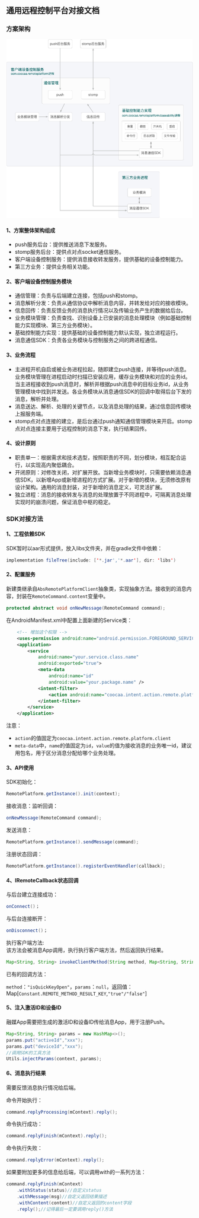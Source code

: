 ## 通用远程控制平台对接文档

### 方案架构
![](structure.jpg)

#### 1、方案整体架构组成

+ push服务后台：提供推送消息下发服务。
+ stomp服务后台：提供点对点socket通信服务。
+ 客户端设备控制服务：提供消息接收转发服务，提供基础的设备控制能力。
+ 第三方业务：提供业务相关功能。

#### 2、客户端设备控制服务模块

+ 通信管理：负责与后端建立连接，包括push和stomp。
+ 消息解析分发：负责从通信协议中解析消息内容，并转发给对应的接收模块。
+ 信息回传：负责反馈业务的消息执行情况以及传输业务产生的数据给后台。
+ 业务模块管理：负责查找、识别设备上已安装的消息处理模块（例如基础控制能力实现模块、第三方业务模块）。
+ 基础控制能力实现：提供基础的设备控制能力默认实现，独立进程运行。
+ 消息通信SDK：负责各业务模块与控制服务之间的跨进程通信。

#### 3、业务流程

+ 主进程开机自启或被业务进程拉起，随即建立push连接，并等待push消息。业务模块管理在进程启动时扫描已安装应用，缓存业务模块和对应的业务id。当主进程接收到push消息时，解析并根据push消息中的目标业务id，从业务管理模块中找到并发送。各业务模块从消息通信SDK的回调中取得后台下发的消息，解析并处理。
+ 消息送达、解析、处理的关键节点，以及消息处理的结果，通过信息回传模块上报服务端。
+ stomp点对点连接的建立，是后台通过push通知通信管理模块来开启。stomp点对点连接主要用于远程控制的消息下发，执行结果回传。

#### 4、设计原则

+ 职责单一：根据需求和技术选型，按照职责的不同，划分模块，相互配合运行，以实现高内聚低耦合。
+ 开闭原则：对修改关闭，对扩展开放。当新增业务模块时，只需要依赖消息通信SDK，以新增App或新增进程的方式扩展。对于新增的模块，无须修改原有设计架构。通用的消息封装，对于新增的消息定义，可灵活扩展。
+ 独立进程：消息的接收转发与消息的处理放置于不同进程中，可隔离消息处理实现时的崩溃问题，保证消息中枢的稳定。

### SDK对接方法

#### 1、工程依赖SDK
SDK暂时以aar形式提供，放入libs文件夹，并在gradle文件中依赖：

```java
implementation fileTree(include: ['*.jar','*.aar'], dir: 'libs')
```

#### 2、配置服务
新建类继承自`AbsRemotePlatformClient`抽象类，实现抽象方法。接收到的消息内容，封装在`RemoteCommand.content`变量中。

```java
protected abstract void onNewMessage(RemoteCommand command);
```

在AndroidManifest.xml中配置上面新建的Service类：

```xml
    <!-- 增加这个权限 -->
    <uses-permission android:name="android.permission.FOREGROUND_SERVICE" />
    <application>
        <service
            android:name="your.service.class.name"
            android:exported="true">
            <meta-data
                android:name="id"
                android:value="your.package.name" />
            <intent-filter>
                <action android:name="coocaa.intent.action.remote.platform.client" />
            </intent-filter>
        </service>
    </application>
```

注意：  

+ `action`的值固定为`coocaa.intent.action.remote.platform.client`
+ `meta-data`中，`name`的值固定为`id`，`value`的值为接收消息的业务唯一id，建议用包名，用于区分消息分配给哪个业务处理。

#### 3、API使用

SDK初始化：

```java
RemotePlatform.getInstance().init(context);
```

接收消息：监听回调：

```java
onNewMessage(RemoteCommand command);
```

发送消息：

```java
RemotePlatform.getInstance().sendMessage(command);
```
注册状态回调：

```java
RemotePlatform.getInstance().registerEventHandler(callback);
```

#### 4、IRemoteCallback状态回调

与后台建立连接成功：

```java
onConnect()；
```
与后台连接断开：

```java
onDisconnect()；
```

执行客户端方法:  
该方法会被消息App调用，执行执行客户端方法，然后返回执行结果。

```java
Map<String, String> invokeClientMethod(String method, Map<String, String> params);
```

已有的回调方法：

`method`：`"isQuickKeyOpen"`，`params`：`null`，返回值：Map[`Constant.REMOTE_METHOD_RESULT_KEY`,`"true"/"false"`]

#### 5、注入激活ID和设备ID

融媒App需要把生成的激活ID和设备ID传给消息App，用于注册Push。

```java
Map<String, String> params = new HashMap<>();
params.put("activeId","xxx");
params.put("deviceId","xxx");
//调用SDK的工具方法
Utils.injectParams(context, params);
```

#### 6、消息执行结果
需要反馈消息执行情况给后端。

命令开始执行：

```java
command.replyProcessing(mContext).reply();
```

命令执行成功：

```java
command.replyFinish(mContext).reply();
```

命令执行失败：

```java
command.replyError(mContext).reply();
```

如果要附加更多的信息给后端，可以调用with的一系列方法：

```java
command.replyFinish(mContext)
	.withStatus(status)//自定义status
	.withMessage(msg)//自定义返回结果描述
	.withContent(content)//自定义返回的content字段
	.reply();//记得最后一定要调用reply()方法
```
